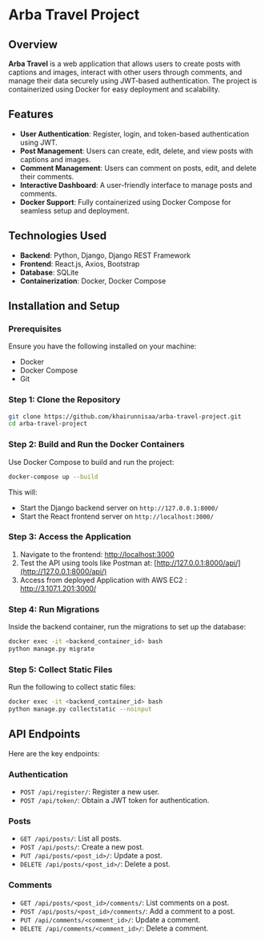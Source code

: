 # Arba Travel Project

## Overview
**Arba Travel** is a web application that allows users to create posts with captions and images, interact with other users through comments, and manage their data securely using JWT-based authentication. The project is containerized using Docker for easy deployment and scalability.

## Features
- **User Authentication**: Register, login, and token-based authentication using JWT.
- **Post Management**: Users can create, edit, delete, and view posts with captions and images.
- **Comment Management**: Users can comment on posts, edit, and delete their comments.
- **Interactive Dashboard**: A user-friendly interface to manage posts and comments.
- **Docker Support**: Fully containerized using Docker Compose for seamless setup and deployment.

## Technologies Used
- **Backend**: Python, Django, Django REST Framework
- **Frontend**: React.js, Axios, Bootstrap
- **Database**: SQLite 
- **Containerization**: Docker, Docker Compose

## Installation and Setup

### Prerequisites
Ensure you have the following installed on your machine:
- Docker
- Docker Compose
- Git

### Step 1: Clone the Repository
```bash
git clone https://github.com/khairunnisaa/arba-travel-project.git
cd arba-travel-project
```

### Step 2: Build and Run the Docker Containers
Use Docker Compose to build and run the project:
```bash
docker-compose up --build
```

This will:
- Start the Django backend server on `http://127.0.0.1:8000/`
- Start the React frontend server on `http://localhost:3000/`

### Step 3: Access the Application
1. Navigate to the frontend: [http://localhost:3000](http://localhost:3000)
2. Test the API using tools like Postman at: [http://127.0.0.1:8000/api/](http://127.0.0.1:8000/api/)
3. Access from deployed Application with AWS EC2 : http://3.107.1.201:3000/

### Step 4: Run Migrations
Inside the backend container, run the migrations to set up the database:
```bash
docker exec -it <backend_container_id> bash
python manage.py migrate
```

### Step 5: Collect Static Files
Run the following to collect static files:
```bash
docker exec -it <backend_container_id> bash
python manage.py collectstatic --noinput
```

## API Endpoints
Here are the key endpoints:

### Authentication
- `POST /api/register/`: Register a new user.
- `POST /api/token/`: Obtain a JWT token for authentication.

### Posts
- `GET /api/posts/`: List all posts.
- `POST /api/posts/`: Create a new post.
- `PUT /api/posts/<post_id>/`: Update a post.
- `DELETE /api/posts/<post_id>/`: Delete a post.

### Comments
- `GET /api/posts/<post_id>/comments/`: List comments on a post.
- `POST /api/posts/<post_id>/comments/`: Add a comment to a post.
- `PUT /api/comments/<comment_id>/`: Update a comment.
- `DELETE /api/comments/<comment_id>/`: Delete a comment.

